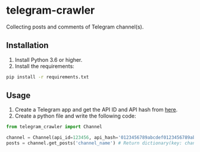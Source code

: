 # telegram-crawler
Collecting posts and comments of Telegram channel(s).

## Installation
1. Install Python 3.6 or higher.
2. Install the requirements:
```bash
pip install -r requirements.txt
```

## Usage
1. Create a Telegram app and get the API ID and API hash from [here](https://my.telegram.org/apps).
2. Create a python file and write the following code:
```python
from telegram_crawler import Channel

channel = Channel(api_id=123456, api_hash='0123456789abcdef0123456789abcdef')
posts = channel.get_posts('channel_name') # Return dictionary(key: channel_name, value: list of posts(dict))
```